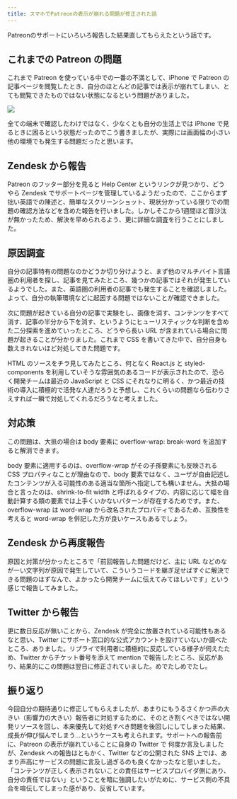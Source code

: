 ```yaml
---
title: スマホでPatreonの表示が崩れる問題が修正された話
---
```


Patreonのサポートにいろいろ報告した結果直してもらえたという話です。

## これまでの Patreon の問題

これまで Patreon を使っている中での一番の不満として、iPhone で Patreon の記事ページを閲覧したとき、自分のほとんどの記事では表示が崩れてしまい、とても閲覧できたものではない状態になるという問題がありました。

![](/images/2018-11-29-patreon-smartphone-view-1.png)

全ての端末で確認したわけではなく、少なくとも自分の生活上では iPhone で見るときに困るという状態だったのでこう書きましたが、実際には画面幅の小さい他の環境でも発生する問題だったと思います。

## Zendesk から報告

Patreon のフッター部分を見ると Help Center というリンクが見つかり、どうやら Zendesk でサポートページを管理しているようだったので、ここからまず拙い英語での陳述と、簡単なスクリーンショット、現状分かっている限りでの問題の確認方法などを含めた報告を行いました。しかしそこから1週間ほど音沙汰が無かったため、解決を早められるよう、更に詳細な調査を行うことにしました。

## 原因調査

自分の記事特有の問題なのかどうか切り分けようと、まず他のマルチバイト言語圏の利用者を探し、記事を見てみたところ、幾つかの記事ではそれが発生しているようでした。また、英語圏の利用者の記事でも発生することを確認しました。よって、自分の執筆環境などに起因する問題ではないことが確認できました。

次に問題が起きている自分の記事で実験をし、画像を消す、コンテンツをすべて消す、記事の半分から下を消す、というようにヒューリスティックな判断を含めた二分探索を進めていったところ、どうやら長い URL が含まれている場合に問題が起きることが分かりました。これまで CSS を書いてきた中で、自分自身も数えきれないほど対処してきた問題です。

HTML のソースをチラ見してみたところ、何となく React.js と styled-components を利用していそうな雰囲気のあるコードが表示されたので、恐らく開発チームは最近の JavaScript と CSS にそれなりに明るく、かつ最近の技術の導入に積極的で活発な人達だろうと予想し、これくらいの問題なら伝わりさえすれば一瞬で対処してくれるだろうなと考えました。

## 対応策

この問題は、大抵の場合は body 要素に overflow-wrap: break-word を追加すると解消できます。

body 要素に適用するのは、overflow-wrap がその子孫要素にも反映される CSS プロパティなことが理由なので、body 要素ではなく、ユーザが自由記述したコンテンツが入る可能性のある適当な箇所へ指定しても構いません。大抵の場合と言ったのは、shrink-to-fit width と呼ばれるタイプの、内容に応じて幅を自動計算する類の要素では上手くいかないパターンが存在するためです。また、overflow-wrap は word-wrap から改名されたプロパティであるため、互換性を考えると word-wrap を併記した方が良いケースもあるでしょう。

## Zendesk から再度報告

原因と対策が分かったところで「前回報告した問題だけど、主に URL などのながーい文字列が原因で発生していて、こういうコードを継ぎ足せばすぐに解決できる問題のはずなんで、よかったら開発チームに伝えてみてほしいです」という感じで報告してみました。

## Twitter から報告

更に数日反応が無いことから、Zendesk が完全に放置されている可能性もあるなと思い、Twitter にサポート窓口的な公式アカウントを設けていないか調べたところ、ありました。リプライで利用者に積極的に反応している様子が伺えたため、Twitter からチケット番号を添えて mention で報告したところ、反応があり、結果的にこの問題は翌日に修正されていました。めでたしめでたし。

## 振り返り

今回自分の期待通りに修正してもらえましたが、あまりにもうるさくかつ声の大きい（影響力の大きい）報告者に対処するために、そのとき割くべきではない開発リソースを回し、本来優先して対処すべき問題を後回しにしてしまった結果、成長が伸び悩んでしまう…というケースも考えられます。サポートへの報告前に、Patreon の表示が崩れていることに自身の Twitter で 何度か言及しましたが、Zendesk への報告はともかく、Twitter などの公開された SNS 上では、あまり声高にサービスの問題に言及し過ぎるのも良くなかったなと思いました。「コンテンツが正しく表示されないことの責任はサービスプロバイダ側にあり、自分の責任ではない」ということを暗に強調したいがために、サービス側の不具合を喧伝してしまった感があり、反省しています。
